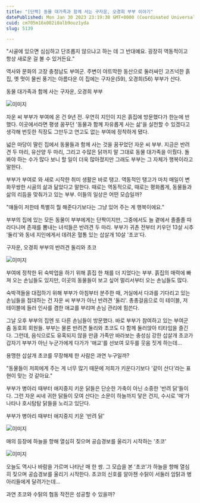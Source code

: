 ```yaml
---
title: "[단짝] 동물 대가족과 함께 사는 구자운, 오경희 부부 이야기"
datePublished: Mon Jan 30 2023 23:19:38 GMT+0000 (Coordinated Universal Time)
cuid: cm705m16x002i0alb9ouz1yda
slug: 5139

---
```



"시골에 있으면 심심하고 단조롭지 않으냐고 하는 데 그 반대예요. 굉장히 역동적이고 항상 새로운 걸 볼 수 있거든요."

역사와 문화의 고장 충청남도 부여군. 주변이 야트막한 동산으로 둘러싸인 고즈넉한 흙집, 옛 멋이 물씬 풍기는 아름다운 이 집에는 구자운(59), 오경희(56) 부부가 산다.

동물 대가족과 함께 사는 구자운, 오경희 부부

![이미지](https://cdn.hashnode.com/res/hashnode/image/upload/v1739258504171/419ff3a7-0160-49f9-a2e5-81499ecb8484.jpeg)

자운 씨 부부가 부여에 온 건 9년 전. 우연히 지인이 지은 흙집에 방문했다가 한눈에 반했다. 이곳에서라면 평생 꿈꾸던 '동물과 함께 자유롭게 사는 삶'을 실천할 수 있겠다고 생각해 번듯한 직장도 그만두고 연고도 없는 부여에 정착하게 됐다.

넓은 마당이 딸린 집에서 동물들과 함께 사는 것을 꿈꾸었던 자운 씨 부부. 지금은 반려견 두 마리, 유산양 두 마리, 그리고 수많은 닭까지 말 그대로 동물 대가족을 이뤘다. 돌봐야 하는 수가 많다 보니 할 일이 더욱 많아졌지만 그래도 부부는 그 자체가 행복이라고 말한다.

부부가 부여로 와 새로 시작한 취미 생활은 바로 탱고. 역동적인 탱고가 마치 매일이 변화무쌍한 시골의 삶과 닮았다고 말한다. 때로는 역동적으로, 때로는 평화롭게, 동물들과 삶의 리듬을 맞춰가고 있는 부부. 이들의 일상은 어떤 모습일까?

"얘들이 저한테 특별히 뭘 해준다기보다는 그냥 있어 주는 게 행복이에요."

부부의 집에 있는 모든 동물이 부부에게는 단짝이지만, 그중에서도 늘 곁에서 졸졸졸 따라다니며 존재를 뽐내는 녀석들은 반려견 두 마리. 부부가 귀촌 전부터 키우던 13살 시추 '둘리'와 동네 지인에게서 데려온 혈통 있는 삽살개 10살 '초코'다.

구자운, 오경희 부부의 반려견 둘리와 초코

![이미지](https://cdn.hashnode.com/res/hashnode/image/upload/v1739258506387/6c817440-26f0-4779-87a9-4bbc51fd8420.jpeg)

부여에 정착한 뒤 숙박업을 하기 위해 흙집 한 채를 더 지었다는 부부. 흙집의 매력에 빠져 오는 손님들도 있지만, 이곳의 동물들이 보고 싶어 멀리서부터 오는 손님들도 많다.

숙박객들을 대접하기 위해 부부가 아침부터 분주한 때, 거실에서 다과를 기다리고 있는 손님들을 접대하는 건 자운 씨 부부가 아닌 반려견 '둘리'. 총총걸음으로 이 테이블, 저 테이블에 들러 인사를 겸한 애교를 부리며 손님 관리에 힘쓴다.

그날 오후 부부의 집엔 또 다른 손님들이 방문했다. 바로 부부가 참여하고 있는 부여군 춤 동호회 회원들. 부부는 물론 반려견 둘리와 초코도 다 함께 둘러앉아 티타임을 즐긴다. 그런데, 음식으로도 유혹되지 않을 만큼 가족만 바라보는 충성심 강한 삽살개 초코가 갑자기 부부가 아닌 누군가에게 다가가 '애교'를 선보여 모두를 웃음 짓게 하는데...

용맹한 삽살개 초코를 무장해제 한 사람은 과연 누구일까?

"동물들이 저희에게 주는 게 너무 많기 때문에 저희가 키운다기보다 '같이 산다'라는 표현이 맞는 것 같아요."

부부가 병아리 때부터 애지중지 키운 닭들은 단순한 가축이 아닌 소중한 '반려 닭'들이다. 그런 자운 씨네 귀한 닭들이 모여 산다는 소문이 하늘까지 닿은 건지, 수시로 '매'가 나타나 호시탐탐 닭들을 노리고 있단다.

부부가 병아리 때부터 애지중지 키운 '반려 닭'

![이미지](https://cdn.hashnode.com/res/hashnode/image/upload/v1739258508639/552cf70c-d23b-4a56-858b-e0fd59e2b9a0.jpeg)

매의 등장에 하늘을 향해 열심히 짖으며 공습경보를 울리기 시작하는 '초코'

![이미지](https://cdn.hashnode.com/res/hashnode/image/upload/v1739258510818/ae9eee32-652a-4776-90d0-308084daef5e.jpeg)

오늘도 역시나 바람을 가르며 나타난 매 한 쌍. 그 모습을 본 '초코'가 하늘을 향해 열심히 짖으며 공습경보를 울리기 시작한다. 초코의 신호를 알아챈 수탉이 서둘러 암탉과 병아리들에게 달려가는데...

과연 초코와 수탉의 협동 작전은 성공할 수 있을까?